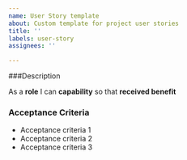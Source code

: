 ```yaml
---
name: User Story template
about: Custom template for project user stories
title: ''
labels: user-story
assignees: ''

---
```


###Description

As a **role** I can **capability** so that **received benefit**

### Acceptance Criteria

- Acceptance criteria 1
- Acceptance criteria 2
- Acceptance criteria 3
